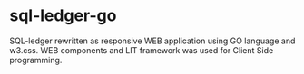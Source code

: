 # sql-ledger-go
SQL-ledger rewritten as responsive WEB application using GO language and w3.css. WEB components and LIT framework was used for Client Side programming.
